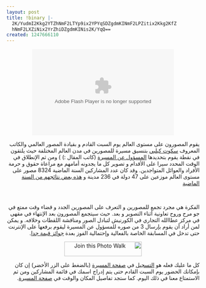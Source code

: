 ```yaml
---
layout: post
title: !binary |-
  2K/YudmI2Kkg2YTZhNmF2LTYp9ix2YPYqSDZgdmKINmF2LPZitix2Kkg2KfZ
  hNmF2LXZiNix2YrZhiDZgdmKINis2K/YqQ==
created: 1247666110
---
```

<p style="text-align: center;direction: rtl;"><object width="370" height="225">
  <param name="movie" value="http://media.kelbymediagroup.com/players/jw_flv_player_latest.swf" />
  <param name="allowFullScreen" value="true" />
  <param name="allowscriptaccess" value="always" />
  <param name="quality" value="high" />
  <param name="flashvars" value="bufferlength=10&amp;skin=http://media.kelbymediagroup.com/players/skins/modieus.swf&amp;file=http://media.kelbymediagroup.com/worldwidephotowalk/video/Photowalk_Website.mp4&amp;autostart=false&amp;image=http://worldwidephotowalk.com/wp-content/themes/photowalk09/images/videointro_cover.jpg&amp;controlbar=none&amp;plugins=" />
  <embed type="application/x-shockwave-flash" src="http://media.kelbymediagroup.com/players/jw_flv_player_latest.swf" quality="high" allowfullscreen="true" scale="exactfit" allowscriptaccess="always" wmode="opaque" flashvars="bufferlength=5&amp;skin=http://media.kelbymediagroup.com/players/skins/modieus.swf&amp;file=http://media.kelbymediagroup.com/worldwidephotowalk/video/Photowalk_Website.mp4&amp;autostart=false&amp;image=http://worldwidephotowalk.com/wp-content/themes/photowalk09/images/videointro_cover.jpg&amp;controlbar=none&amp;plugins=" width="370" height="225" />
</object><br /></p>
<p style="direction: rtl; text-align: right;">يقوم المصورون على مستوى العالم يوم السبت القادم و بقيادة المصور العالمي والكاتب المعروف <a href="http://www.scottkelby.com/">سكوت كيلبي</a> بتنسيق مسيرة للمصورين في مدن العالم المختلفة حيث يلتقون في نقطة يقوم بتحديدها <a href="http://worldwidephotowalk.com/jeddah-as-sa/">المسؤول عن المسيرة</a> (كاتب المقال :) ) ومن ثم الإنطلاق في الوقت المحدد سيرا على الأقدام و تصوير كل ما يجدونه أمامهم مع مراعاة حقوق و حرمة الأفراد والعوائل المتواجدين. وقد كان عدد المشاركين السنة الماضية 8324 مصور على مستوى العالم موزعين على 47 دولة في 236 مدينة و <a href="http://worldwidephotowalk.com/gallery/">هذه بعض نتائجهم من السنة الماضية</a></p>
<p style="direction: rtl; text-align: right;"><br /></p>
<p style="direction: rtl; text-align: right;">الفكرة هي مجرد تجمع للمصورين و التعرف على المصورين الجدد و قضاء وقت ممتع في جو مرح وروح تعاونية أثناء التصوير و بعد. حيث سيتجمع المصورون بعد الإنتهاء في مقهى في مركز عطاالله التجاري في الكورنيش لتبادل الصور ومناقشة اللقطات وخلافه. و يمكن لمن أراد أن يقوم بإرسال 3 من صوره للمسؤول عن المسيرة ليقوم برفعها على الإنترنت حتى تدخل في المسابقة الخاصة بالفعالية وإحتمالية الفوز بعدة <a href="http://worldwidephotowalk.com/prizes/">جوائز قيمة جدا</a>.</p>
<p style="text-align: center;direction: rtl;"><a href="http://worldwidephotowalk.com/attendee-registration-form/?bid=701"><img src="http://worldwidephotowalk.com/jeddah-as-sa/wp-content/themes/default/images/joinphotowalk_bt.gif" alt="Join this Photo Walk" width="202" height="38" /></a><br /></p>
<p style="direction: rtl; text-align: right;">كل ما عليك فعله هو <a href="http://worldwidephotowalk.com/attendee-registration-form/?bid=701">التسجيل</a> في <a href="http://worldwidephotowalk.com/jeddah-as-sa/">صفحة المسيرة</a> (بالضغط على الزر الأخضر) إن كان بإمكانك الحضور يوم السبت القادم حتى يتم إدراج اسمك في قائمة المشاركين ومن ثم الاستمتاع معنا في ذلك اليوم. كما ستجد تفاصيل المكان والوقت في <a href="http://worldwidephotowalk.com/jeddah-as-sa/">صفحة المسيرة</a>.</p>